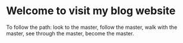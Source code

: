 # Welcome to visit my blog website

To follow the path:
look to the master,
follow the master,
walk with the master,
see through the master,
become the master.